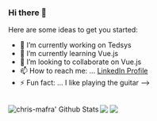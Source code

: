 ### Hi there 👋

Here are some ideas to get you started:

- 🔭 I’m currently working on Tedsys
- 🌱 I’m currently learning Vue.js
- 👯 I’m looking to collaborate on Vue.js
- 📫 How to reach me: ... [LinkedIn Profile](https://www.linkedin.com/in/christiano-mafra/)
- ⚡ Fun fact: ... I like playing the guitar
-->
<br>
<img src="https://img.icons8.com/ios-filled/50/000000/javascript.png"/>
<img src="https://img.icons8.com/color/48/000000/vue-js.png"/>
<a href="#">
    <img align="left" alt="chris-mafra' Github Stats" src="https://github-readme-stats.vercel.app/api/top-langs/?username=mafra-chris&show_icons=true&theme=dark" />
</a>
